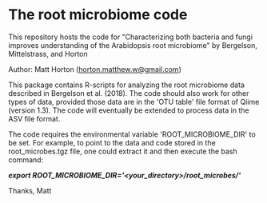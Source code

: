 # The root microbiome code

This repository hosts the code for "Characterizing both bacteria and fungi improves understanding of the Arabidopsis root
microbiome" by Bergelson, Mittelstrass, and Horton

Author: Matt Horton (horton.matthew.w@gmail.com)

This package contains R-scripts for analyzing the root microbiome data described in Bergelson et al. (2018). The code should also work for other types of data, provided those data are in the 'OTU table' file format of Qiime (version 1.3). The code will eventually be extended to process data in the ASV file format.

The code requires the environmental variable 'ROOT_MICROBIOME_DIR' to be set. For example, to point to the data and code stored in the root_microbes.tgz file, one could extract it and then execute the bash command:

***export ROOT_MICROBIOME_DIR='<your_directory>/root_microbes/'***

Thanks,
Matt
